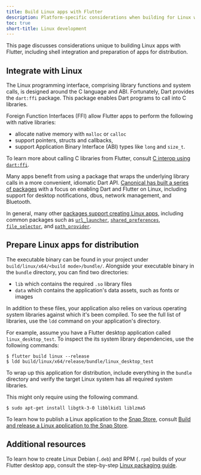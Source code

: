 ```yaml
---
title: Build Linux apps with Flutter
description: Platform-specific considerations when building for Linux with Flutter.
toc: true
short-title: Linux development
---
```


This page discusses considerations unique to building
Linux apps with Flutter, including shell integration
and preparation of apps for distribution.

## Integrate with Linux

The Linux programming interface,
comprising library functions and system calls,
is designed around the C language and ABI.
Fortunately, Dart provides the `dart:ffi` package.
This package enables Dart programs
to call into C libraries.

Foreign Function Interfaces (FFI) allow Flutter apps to perform the
following with native libraries:

* allocate native memory with `malloc` or `calloc`
* support pointers, structs and callbacks,
* support Application Binary Interface (ABI) types like `long` and `size_t`.

To learn more about calling C libraries from Flutter,
consult [C interop using `dart:ffi`][].

Many apps benefit from using a package that wraps the underlying library
calls in a more convenient, idiomatic Dart API.
[Canonical has built a series of packages][Canonical]
with a focus on enabling Dart and Flutter on Linux,
including support for desktop notifications,
dbus, network management, and Bluetooth.

In general, many other [packages support creating Linux apps][support-linux],
including common packages such as [`url_launcher`],
[`shared_preferences`], [`file_selector`], and [`path_provider`].

[C interop using `dart:ffi`]: {{site.dart-site}}/guides/libraries/c-interop
[Canonical]: {{site.pub}}/publishers/canonical.com/packages
[support-linux]: {{site.pub}}/packages?q=platform%3Alinux
[`url_launcher`]: {{site.pub-pkg}}/url_launcher
[`shared_preferences`]: {{site.pub-pkg}}/shared_preferences
[`file_selector`]: {{site.pub-pkg}}/file_selector
[`path_provider`]: {{site.pub-pkg}}/path_provider

## Prepare Linux apps for distribution

The executable binary can be found in your project under
`build/linux/x64/<build mode>/bundle/`.
Alongside your executable binary in the `bundle` directory,
you can find two directories:

* `lib` which contains the required `.so` library files
* `data` which contains the application's data assets, such as fonts or images

In addition to these files, your application also relies on various
operating system libraries against which it's been compiled.
To see the full list of libraries,
use the `ldd` command on your application's directory.

For example, assume you have a Flutter desktop application
called `linux_desktop_test`.
To inspect the its system library dependencies, use the following commands:

```console
$ flutter build linux --release
$ ldd build/linux/x64/release/bundle/linux_desktop_test
```

To wrap up this application for distribution,
include everything in the `bundle` directory
and verify the target Linux system has all required system libraries.

This might only require using the following command.

```console
$ sudo apt-get install libgtk-3-0 libblkid1 liblzma5
```

To learn how to publish a Linux application to the [Snap Store],
consult [Build and release a Linux application to the Snap Store][].

## Additional resources

To learn how to create Linux Debian (`.deb`) and RPM (`.rpm`)
builds of your Flutter desktop app,
consult the step-by-step [Linux packaging guide][linux_packaging_guide].

[Snap Store]: https://snapcraft.io/store
[Build and release a Linux application to the Snap Store]: /deployment/linux
[linux_packaging_guide]: https://medium.com/@fluttergems/packaging-and-distributing-flutter-desktop-apps-the-missing-guide-part-3-linux-24ef8d30a5b4
